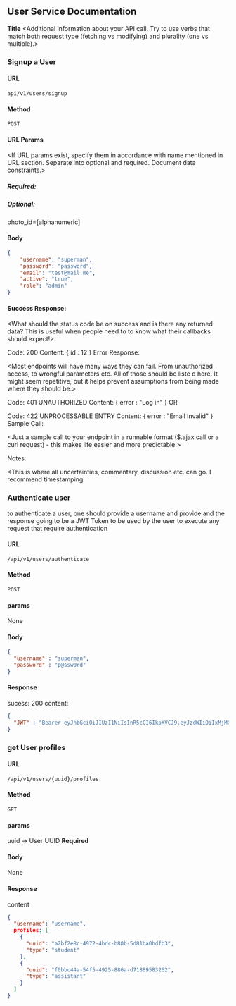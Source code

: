 ## User Service Documentation
**Title**
<Additional information about your API call. Try to use verbs that match both request type (fetching vs modifying) and plurality (one vs multiple).>

### Signup a User

#### URL

```
api/v1/users/signup
```

#### Method

`POST`



#### URL Params

<If URL params exist, specify them in accordance with name mentioned in URL section. Separate into optional and required. Document data constraints.>

##### Required:


##### Optional:

photo_id=[alphanumeric]

#### Body
```json
{
	"username": "superman",
	"password": "password",
	"email": "test@mail.me",
	"active": "true",
	"role": "admin"
}
```


#### Success Response:

<What should the status code be on success and is there any returned data? This is useful when people need to to know what their callbacks should expect!>

Code: 200 
Content: { id : 12 }
Error Response:

<Most endpoints will have many ways they can fail. From unauthorized access, to wrongful parameters etc. All of those should be liste d here. It might seem repetitive, but it helps prevent assumptions from being made where they should be.>

Code: 401 UNAUTHORIZED 
Content: { error : "Log in" }
OR

Code: 422 UNPROCESSABLE ENTRY 
Content: { error : "Email Invalid" }
Sample Call:

<Just a sample call to your endpoint in a runnable format ($.ajax call or a curl request) - this makes life easier and more predictable.>

Notes:

<This is where all uncertainties, commentary, discussion etc. can go. I recommend timestamping 

### Authenticate user
to authenticate a user, one should provide a username and provide and the response going to be a JWT Token to be used by the user to execute any request that require authentication

#### URL
```
/api/v1/users/authenticate
```
#### Method
` POST `

#### params 
 None
#### Body 
```json
{
  "username" : "superman",
  "password" : "p@ssw0rd"
}
```
#### Response
sucess: 200
content:
```json
{
  "JWT" : "Bearer eyJhbGciOiJIUzI1NiIsInR5cCI6IkpXVCJ9.eyJzdWIiOiIxMjM0NTY3ODkwIiwibmFtZSI6IkpvaG4gRG9lIiwiaWF0IjoxNTE2MjM5MDIyfQ.SflKxwRJSMeKKF2QT4fwpMeJf36POk6yJV_adQssw5c"
}
``` 


### get User profiles

#### URL  
```
/api/v1/users/{uuid}/profiles
```
#### Method 
`GET`
####  params 
uuid -> User UUID **Required**
#### Body
 None
#### Response
content
```json
{
  "username": "username",
  profiles: [
    {
      "uuid": "a2bf2e8c-4972-4bdc-b80b-5d81ba0bdfb3",
      "type": "student"
    },
    {
      "uuid": "f0bbc44a-54f5-4925-886a-d71889583262",
      "type": "assistant"
    }
  ]
}
```
